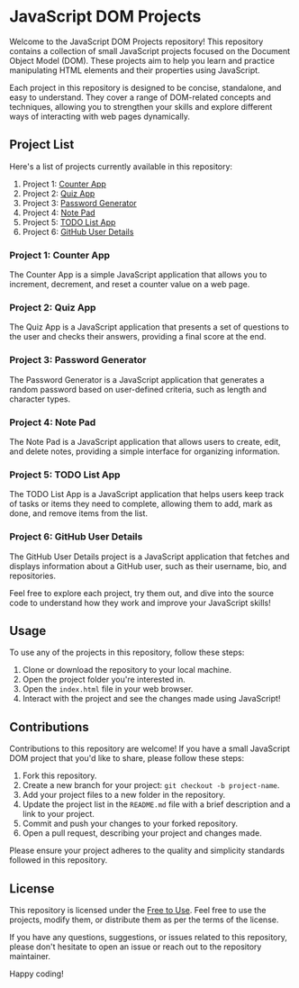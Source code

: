 # JavaScript DOM Projects

Welcome to the JavaScript DOM Projects repository! This repository contains a collection of small JavaScript projects focused on the Document Object Model (DOM). These projects aim to help you learn and practice manipulating HTML elements and their properties using JavaScript.

Each project in this repository is designed to be concise, standalone, and easy to understand. They cover a range of DOM-related concepts and techniques, allowing you to strengthen your skills and explore different ways of interacting with web pages dynamically.

## Project List

Here's a list of projects currently available in this repository:

1. Project 1: [Counter App](./1.%20Counter) 
2. Project 2: [Quiz App](./project2)
3. Project 3: [Password Generator](./project2)
4. Project 4: [Note Pad](./project3)
5. Project 5: [TODO List App](./project3)
6. Project 6: [GitHub User Details](./project3)

### Project 1: Counter App

The Counter App is a simple JavaScript application that allows you to increment, decrement, and reset a counter value on a web page.

### Project 2: Quiz App

The Quiz App is a JavaScript application that presents a set of questions to the user and checks their answers, providing a final score at the end.

### Project 3: Password Generator

The Password Generator is a JavaScript application that generates a random password based on user-defined criteria, such as length and character types.

### Project 4: Note Pad

The Note Pad is a JavaScript application that allows users to create, edit, and delete notes, providing a simple interface for organizing information.

### Project 5: TODO List App

The TODO List App is a JavaScript application that helps users keep track of tasks or items they need to complete, allowing them to add, mark as done, and remove items from the list.

### Project 6: GitHub User Details

The GitHub User Details project is a JavaScript application that fetches and displays information about a GitHub user, such as their username, bio, and repositories.

Feel free to explore each project, try them out, and dive into the source code to understand how they work and improve your JavaScript skills!

## Usage

To use any of the projects in this repository, follow these steps:

1. Clone or download the repository to your local machine.
2. Open the project folder you're interested in.
3. Open the `index.html` file in your web browser.
4. Interact with the project and see the changes made using JavaScript!

## Contributions

Contributions to this repository are welcome! If you have a small JavaScript DOM project that you'd like to share, please follow these steps:

1. Fork this repository.
2. Create a new branch for your project: `git checkout -b project-name`.
3. Add your project files to a new folder in the repository.
4. Update the project list in the `README.md` file with a brief description and a link to your project.
5. Commit and push your changes to your forked repository.
6. Open a pull request, describing your project and changes made.

Please ensure your project adheres to the quality and simplicity standards followed in this repository.

## License

This repository is licensed under the [Free to Use](LICENSE.md). Feel free to use the projects, modify them, or distribute them as per the terms of the license.

If you have any questions, suggestions, or issues related to this repository, please don't hesitate to open an issue or reach out to the repository maintainer.

Happy coding!
